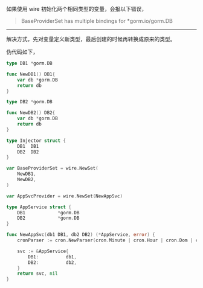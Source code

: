 如果使用 wire 初始化两个相同类型的变量，会报以下错误，

> BaseProviderSet has multiple bindings for *gorm.io/gorm.DB

---

解决方式，先对变量定义新类型，最后创建的时候再转换成原来的类型。

伪代码如下，

```go
type DB1 *gorm.DB

func NewDB1() DB1{
	var db *gorm.DB
	return db
}

type DB2 *gorm.DB

func NewDB2() DB2{
	var db *gorm.DB
	return db
}
```

```go
type Injector struct {
	DB1  DB1
	DB2  DB2
}

var BaseProviderSet = wire.NewSet(
	NewDB1,
	NewDB2,
)
```

```go
var AppSvcProvider = wire.NewSet(NewAppSvc)

type AppService struct {
	DB1            *gorm.DB
	DB2            *gorm.DB
}

func NewAppSvc(db1 DB1, db2 DB2) (*AppService, error) {
	cronParser := cron.NewParser(cron.Minute | cron.Hour | cron.Dom | cron.Month | cron.Dow | cron.Descriptor)

	svc := &AppService{
		DB1:          db1,
		DB2:          db2,
	}
	return svc, nil
}
```
